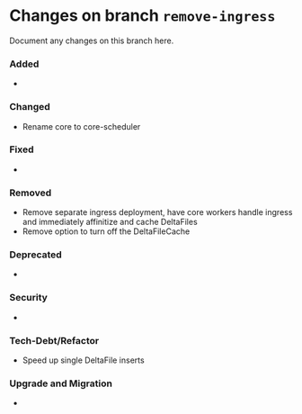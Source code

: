 # Changes on branch `remove-ingress`
Document any changes on this branch here.
### Added
- 

### Changed
- Rename core to core-scheduler 

### Fixed
- 

### Removed
- Remove separate ingress deployment, have core workers handle ingress and immediately affinitize and cache DeltaFiles
- Remove option to turn off the DeltaFileCache

### Deprecated
- 

### Security
- 

### Tech-Debt/Refactor
- Speed up single DeltaFile inserts

### Upgrade and Migration
- 
